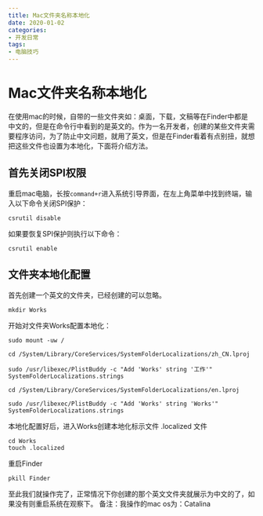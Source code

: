 ```yaml
---
title: Mac文件夹名称本地化
date: 2020-01-02
categories: 
- 开发日常
tags: 
- 电脑技巧
---
```

# Mac文件夹名称本地化
在使用mac的时候，自带的一些文件夹如：桌面，下载，文稿等在Finder中都是中文的，但是在命令行中看到的是英文的。作为一名开发者，创建的某些文件夹需要程序访问，为了防止中文问题，就用了英文，但是在Finder看着有点别扭，就想把这些文件也设置为本地化，下面将介绍方法。
## 首先关闭SPI权限
重启mac电脑，长按`command+r`进入系统引导界面，在左上角菜单中找到终端，输入以下命令关闭SPI保护：
```
csrutil disable
```
如果要恢复SPI保护则执行以下命令：
```
csrutil enable
```

## 文件夹本地化配置
首先创建一个英文的文件夹，已经创建的可以忽略。
```
mkdir Works
```
开始对文件夹Works配置本地化：
```
sudo mount -uw /

cd /System/Library/CoreServices/SystemFolderLocalizations/zh_CN.lproj

sudo /usr/libexec/PlistBuddy -c "Add 'Works' string '工作'" SystemFolderLocalizations.strings

cd /System/Library/CoreServices/SystemFolderLocalizations/en.lproj

sudo /usr/libexec/PlistBuddy -c "Add 'Works' string 'Works'" SystemFolderLocalizations.strings

```
本地化配置好后，进入Works创建本地化标示文件 .localized 文件
```
cd Works
touch .localized
```
重启Finder
```
pkill Finder
```

至此我们就操作完了，正常情况下你创建的那个英文文件夹就展示为中文的了，如果没有则重启系统在观察下。
备注：我操作的mac os为：Catalina
